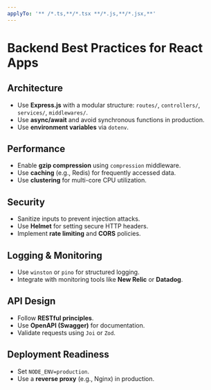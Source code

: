 ```yaml
---
applyTo: '** /*.ts,**/*.tsx **/*.js,**/*.jsx,**'
---
```


# Backend Best Practices for React Apps

## Architecture
- Use **Express.js** with a modular structure: `routes/`, `controllers/`, `services/`, `middlewares/`.
- Use **async/await** and avoid synchronous functions in production.
- Use **environment variables** via `dotenv`.

## Performance
- Enable **gzip compression** using `compression` middleware.
- Use **caching** (e.g., Redis) for frequently accessed data.
- Use **clustering** for multi-core CPU utilization.

## Security
- Sanitize inputs to prevent injection attacks.
- Use **Helmet** for setting secure HTTP headers.
- Implement **rate limiting** and **CORS** policies.

## Logging & Monitoring
- Use `winston` or `pino` for structured logging.
- Integrate with monitoring tools like **New Relic** or **Datadog**.

## API Design
- Follow **RESTful principles**.
- Use **OpenAPI (Swagger)** for documentation.
- Validate requests using `Joi` or `Zod`.

## Deployment Readiness
- Set `NODE_ENV=production`.
- Use a **reverse proxy** (e.g., Nginx) in production.

